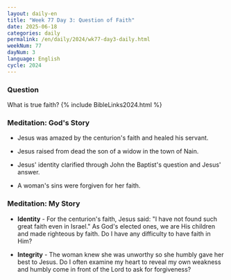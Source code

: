 ```yaml
---
layout: daily-en
title: "Week 77 Day 3: Question of Faith"
date: 2025-06-18
categories: daily
permalink: /en/daily/2024/wk77-day3-daily.html
weekNum: 77
dayNum: 3
language: English
cycle: 2024
---
```


### Question     
What is true faith? 
{% include BibleLinks2024.html %} 

### Meditation: God's Story   
+ Jesus was amazed by the centurion's faith and healed his servant. 

+ Jesus raised from dead the son of a widow in the town of Nain. 

+ Jesus' identity clarified through John the Baptist's question and Jesus' answer. 

+ A woman's sins were forgiven for her faith. 

### Meditation: My Story   
+ **Identity** - For the centurion's faith, Jesus said: "I have not found such great faith even in Israel." As God's elected ones, we are His children and made righteous by faith. Do I have any difficulty to have faith in Him? 

+ **Integrity** - The woman knew she was unworthy so she humbly gave her best to Jesus. Do I often examine my heart to reveal my own weakness and humbly come in front of the Lord to ask for forgiveness? 
